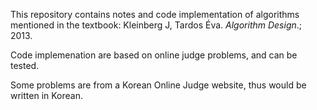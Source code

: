 This repository contains notes and code implementation of algorithms mentioned in the textbook: Kleinberg J, Tardos Éva. _*Algorithm Design*_.; 2013.

Code implemenation are based on online judge problems, and can be tested.

Some problems are from a Korean Online Judge website, thus would be written in Korean.
